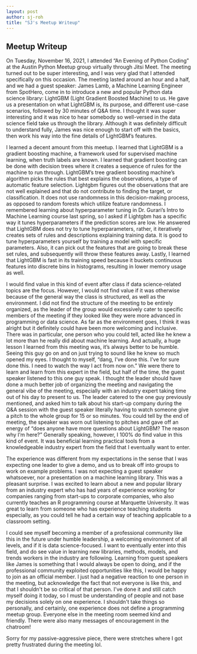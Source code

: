 ```yaml
---
layout: post
author: sj-roh
title: "SJ's Meetup Writeup"
---
```


## Meetup Writeup

On Tuesday, November 16, 2021, I attended “An Evening of Python Coding” at the Austin Python Meetup group virtually through Jitsi Meet. 
The meeting turned out to be super interesting, and I was very glad that I attended specifically on this occasion. The meeting lasted around an hour and a half, 
and we had a guest speaker: James Lamb, a Machine Learning Engineer from SpotHero, come in to introduce a new and popular Python data science library: LightGBM 
(Light Gradient Boosted Machine) to us. He gave us a presentation on what LightGBM is, its purpose, and different use-case scenarios, followed by 30 minutes of 
Q&A time. I thought it was super interesting and it was nice to hear somebody so well-versed in the data science field take us through the library. Although it 
was definitely difficult to understand fully, James was nice enough to start off with the basics, then work his way into the fine details of LightGBM’s features.

I learned a decent amount from this meetup. I learned that LightGBM is a gradient boosting machine, a framework used for supervised machine learning, when truth 
labels are known. I learned that gradient boosting can be done with decision trees where it creates a sequence of rules for the machine to run through. LightGBM’s 
tree gradient boosting machine’s algorithm picks the rules that best explains the observations, a type of automatic feature selection. Lightgbm figures out the 
observations that are not well explained and that do not contribute to finding the target, or classification. It does not use randomness in this decision-making 
process, as opposed to random forests which utilize feature randomness. I remembered learning about hyperparameter tuning in Dr. Gurari’s Intro to Machine Learning 
course last spring, so I asked if Lightgbm has a specific way it tunes hyperparameters if the prediction scores are low. He answered that LightGBM does not try to 
tune hyperparameters, rather, it iteratively creates sets of rules and descriptions explaining training data. It is good to tune hyperparameters yourself by 
training a model with specific parameters. Also, it can pick out the features that are going to break these set rules, and subsequently will throw these features 
away. Lastly, I learned that LightGBM is fast in its training speed because it buckets continuous features into discrete bins in histograms, resulting in lower 
memory usage as well.

I would find value in this kind of event after class if data science-related topics are the focus. However, I would not find value if it was otherwise because of 
the general way the class is structured, as well as the environment. I did not find the structure of the meeting to be entirely organized, as the leader of the 
group would excessively cater to specific members of the meeting if they looked like they were more advanced in programming or data science. As far as the 
environment goes, I think it was alright but it definitely could have been more welcoming and inclusive. There was in particular, one person who you could tell, 
acted like he knew a lot more than he really did about machine learning. And actually, a huge lesson I learned from this meeting was, it’s always better to be 
humble. Seeing this guy go on and on just trying to sound like he knew so much opened my eyes. I thought to myself, “dang, I’ve done this. I’ve for sure done 
this. I need to watch the way I act from now on.” We were there to learn and learn from this expert in the field, but half of the time, the guest speaker 
listened to this one guy speak. I thought the leader should have done a much better job of organizing the meeting and navigating the general vibe of the meeting, 
especially with an industry expert taking time out of his day to present to us. The leader catered to the one guy previously mentioned, and asked him to talk 
about his start-up company during the Q&A session with the guest speaker literally having to watch someone give a pitch to the whole group for 15 or so minutes. 
You could tell by the end of meeting, the speaker was worn out listening to pitches and gave off an energy of “does anyone have more questions about LightGBM? 
The reason why I’m here?” Generally speaking, however, I 100% do find value in this kind of event. It was beneficial learning practical tools from a knowledgeable
industry expert from the field that I eventually want to enter. 

The experience was different from my expectations in the sense that I was expecting one leader to give a demo, and us to break off into groups to work on example 
problems. I was not expecting a guest speaker whatsoever, nor a presentation on a machine learning library. This was a pleasant surprise. I was excited to learn 
about a new and popular library from an industry expert who has had years of experience working for companies ranging from start-ups to corporate companies, who 
also currently teaches an R programming course at Marquette University. It was great to learn from someone who has experience teaching students especially, as 
you could tell he had a certain way of teaching applicable to a classroom setting.

I could see myself becoming a member of a professional community like this in the future under humble leadership, a welcoming environment of all levels, and if 
it is data science-focused. I want to eventually enter into this field, and do see value in learning new libraries, methods, models, and trends workers in the 
industry are following. Learning from guest speakers like James is something that I would always be open to doing, and if the professional community exploited 
opportunities like this, I would be happy to join as an official member. I just had a negative reaction to one person in the meeting, but acknowledge the fact 
that not everyone is like this, and that I shouldn't be so critical of that person. I've done it and still catch myself doing it today, so I must be understanding 
of people and not base my decisions solely on one experience. I shouldn't take things so personally, and certainly, one experience does not define a programming 
meetup group. Everyone else in the meeting room seemed kind and friendly. There were also many messages of encouragement in the chatroom!

Sorry for my passive-aggressive piece, there were stretches where I got pretty frustrated during the meeting lol. 
